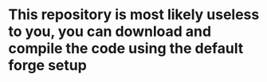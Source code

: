 # This repository is most likely useless to you, you can download and compile the code using the default forge setup
 
